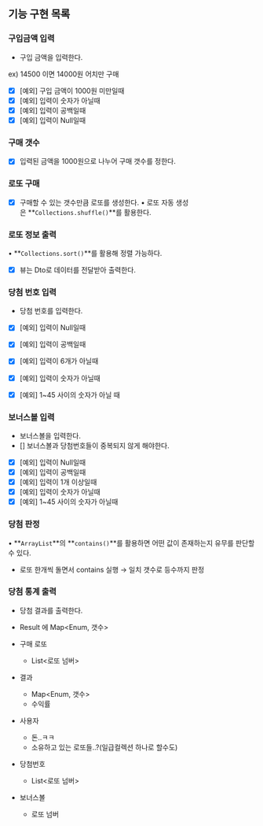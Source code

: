 ## 기능 구현 목록

### 구입금액 입력

- 구입 금액을 입력한다.

ex) 14500 이면 14000원 어치만 구매

- [x]  [예외] 구입 금액이 1000원 미만일때
- [x]  [예외] 입력이 숫자가 아닐때
- [x]  [예외] 입력이 공백일때
- [x]  [예외] 입력이 Null일때

### 구매 갯수
- [x] 입력된 금액을 1000원으로 나누어 구매 갯수를 정한다.

### 로또 구매
- [x] 구매할 수 있는 갯수만큼 로또를 생성한다.
• 로또 자동 생성은 **`Collections.shuffle()`**를 활용한다.

### 로또 정보 출력

• **`Collections.sort()`**를 활용해 정렬 가능하다. 
- [x] 뷰는 Dto로 데이터를 전달받아 출력한다.

### 당첨 번호 입력

- 당첨 번호를 입력한다.

- [x]  [예외] 입력이 Null일때 
- [x]  [예외] 입력이 공백일때
- [x]  [예외] 입력이 6개가 아닐때
- [x]  [예외] 입력이 숫자가 아닐때
- [x]  [예외] 1~45 사이의 숫자가 아닐 때


### 보너스볼 입력

- 보너스볼을 입력한다.
- [] 보너스볼과 당첨번호들이 중복되지 않게 해야한다.
- [x]  [예외] 입력이 Null일때
- [x]  [예외] 입력이 공백일때
- [x]  [예외] 입력이 1개 이상일때
- [x]  [예외] 입력이 숫자가 아닐때
- [x]  [예외] 1~45 사이의 숫자가 아닐때

### 당첨 판정

• **`ArrayList`**의 **`contains()`**를 활용하면 어떤 값이 존재하는지 유무를 판단할 수 있다.

- 로또 한개씩 돌면서 contains 실행 → 일치 갯수로 등수까지 판정

### 당첨 통계 출력

- 당첨 결과를 출력한다.
- Result 에 Map<Enum, 갯수>

- 구매 로또
    - List<로또 넘버>
- 결과
    - Map<Enum, 갯수>
    - 수익률
- 사용자
    - 돈..ㅋㅋ
    - 소유하고 있는 로또들..?(일급컬렉션 하나로 할수도)
- 당첨번호
    - List<로또 넘버>
- 보너스볼
    - 로또 넘버